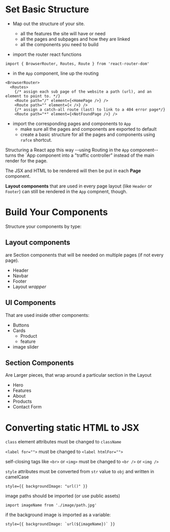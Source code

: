 # Set Basic Structure 

- Map out the structure of your site.
  - all the features the site will have or need
  - all the pages and subpages and how they are linked
  - all the components you need to build

- import the router react functions
```tsx
import { BrowserRouter, Routes, Route } from 'react-router-dom'
```

- in the `App` component, line up the routing 
```tsx
<BrowserRouter>
  <Routes>
    {/* assign each sub page of the website a path (url), and an element to point to. */}
    <Route path="/" element={<HomePage />} />
    <Route path="" element={< />} /> 
    {/* assign a catch-all route (last) to link to a 404 error page*/}
    <Route path="*" element={<NotFoundPage />} />

```

- import the corresponding pages and components to `App`
  - make sure all the pages and components are exported to default
  - create a basic structure for all the pages and components using `rafce` shortcut.
  

Structuring a React app this way --using Routing in the `App` component-- turns the `App component into a "traffic controller" instead of the main render for the page. 

The JSX and HTML to be rendered will then be put in each **Page** component.

**Layout components** that are used in every page layout (like `Header` or `Footer`) can still be rendered in the `App` compnent, though. 


# Build Your Components


Structure your components by type:


## Layout components 

are Section components that will be needed on multiple pages (if not every page).
- Header
- Navbar
- Footer
- Layout _wrapper_

## UI Components

That are used inside other components:
- Buttons 
- Cards
  - Product
  - feature
- image slider

## Section Components

Are Larger pieces, that wrap around a particular section in the Layout
- Hero
- Features
- About
- Products
- Contact Form



# Converting static HTML to JSX 

`class` element attributes must be changed to `className`

`<label for="">` must be changed to `<label htmlFor="">`

self-closing tags like `<br>` or `<img>` must be changed to `<br />` or `<img />`



`style` attributes must be converted from `str` value to `obj` and written in camelCase
```tsx
style={{ backgroundImage: "url()" }}
```

image paths should be imported (or use public assets)
```tsx
import imageName from './image/path.jpg'
```
if the background image is imported as a variable:
```tsx
style={{ backgroundImage: `url(${imageName})` }}
